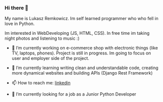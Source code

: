 ### Hi there 👋

My name is Lukasz Remkowicz. Im self learned programmer who who fell in love in Python.

Im interested in WebDeveloping (JS, HTML, CSS). In free time im taking night photos and listening to music :)

- 🔭 I’m currently working on e-commerce shop with electronic things (like TV, laptops, phones). Project is still in progress. Im going to focus on user and employer side of the project.

- 🌱 I’m currently learning writing clean and understandable code, creating more dynamical websites and building APIs (Django Rest Framework)

- 📫 How to reach me: [linkedin](https://www.linkedin.com/in/lukasz-remkowicz/)

- 🤔 I’m currently looking for a job as a Junior Python Developer


<!--
**LukaszRemkowicz/LukaszRemkowicz** is a ✨ _special_ ✨ repository because its `README.md` (this file) appears on your GitHub profile.

Here are some ideas to get you started:

- 🔭 I’m currently working on ...
- 🌱 I’m currently learning ...
- 👯 I’m looking to collaborate on ...
- 🤔 I’m looking for help with ...
- 💬 Ask me about ...
- 📫 How to reach me: ...
- 😄 Pronouns: ...
- ⚡ Fun fact: ...
-->
